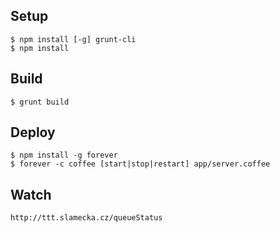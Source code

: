 
Setup
-----

	$ npm install [-g] grunt-cli
	$ npm install


Build
-----

	$ grunt build


Deploy
------

	$ npm install -g forever
	$ forever -c coffee [start|stop|restart] app/server.coffee


Watch
-----

	http://ttt.slamecka.cz/queueStatus


